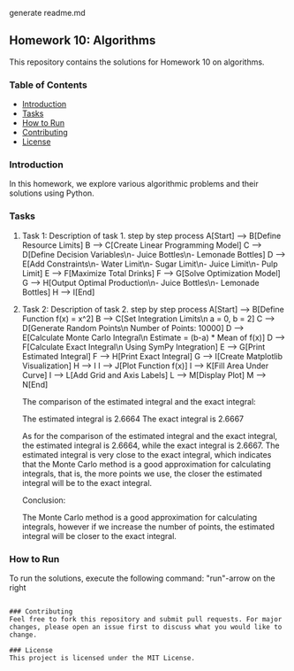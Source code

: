 generate readme.md
## Homework 10: Algorithms

This repository contains the solutions for Homework 10 on algorithms.

### Table of Contents
- [Introduction](#introduction)
- [Tasks](#tasks)
- [How to Run](#how-to-run)
- [Contributing](#contributing)
- [License](#license)

### Introduction
In this homework, we explore various algorithmic problems and their solutions using Python.

### Tasks
1. Task 1: Description of task 1.
step by step process
    A[Start] --> B[Define Resource Limits]
    B --> C[Create Linear Programming Model]
    C --> D[Define Decision Variables\n- Juice Bottles\n- Lemonade Bottles]
    D --> E[Add Constraints\n- Water Limit\n- Sugar Limit\n- Juice Limit\n- Pulp Limit]
    E --> F[Maximize Total Drinks]
    F --> G[Solve Optimization Model]
    G --> H[Output Optimal Production\n- Juice Bottles\n- Lemonade Bottles]
    H --> I[End]


2. Task 2: Description of task 2.
step by step process
     A[Start] --> B[Define Function f(x) = x^2]
    B --> C[Set Integration Limits\n a = 0, b = 2]
    C --> D[Generate Random Points\n Number of Points: 10000]
    D --> E[Calculate Monte Carlo Integral\n Estimate = (b-a) * Mean of f(x)]
    D --> F[Calculate Exact Integral\n Using SymPy Integration]
    E --> G[Print Estimated Integral]
    F --> H[Print Exact Integral]
    G --> I[Create Matplotlib Visualization]
    H --> I
    I --> J[Plot Function f(x)]
    I --> K[Fill Area Under Curve]
    I --> L[Add Grid and Axis Labels]
    L --> M[Display Plot]
    M --> N[End]

    The comparison of the estimated integral and the exact integral:

    The estimated integral is 2.6664
    The exact integral is 2.6667

    As for the comparison of the estimated integral and the exact integral, the estimated integral is 2.6664, while the exact integral is 2.6667. The estimated integral is very close to the exact integral, which indicates that the Monte Carlo method is a good approximation for calculating integrals, that is, the more points we use, the closer the estimated integral will be to the exact integral.

    Conclusion:
    
    The Monte Carlo method is a good approximation for calculating integrals, however if we increase the number of points, the estimated integral will be closer to the exact integral.




### How to Run
To run the solutions, execute the following command:
"run"-arrow on the right
```

### Contributing
Feel free to fork this repository and submit pull requests. For major changes, please open an issue first to discuss what you would like to change.

### License
This project is licensed under the MIT License.